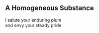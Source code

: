 A Homogeneous Substance
-----------------------
I salute your enduring plum  
and envy your steady pride.  
